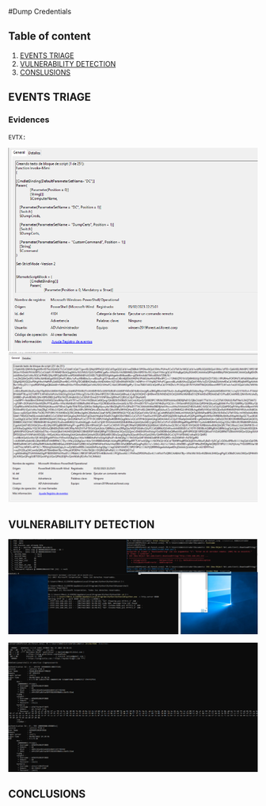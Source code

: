 #Dump Credentials

## Table of content

  1. [EVENTS TRIAGE](#events-triage)
  2. [VULNERABILITY DETECTION](#vulnerability-detection)  
  3. [CONSLUSIONS](#conclusions)



## EVENTS TRIAGE

### Evidences

```
EVTX:

```

![fileless output](resources/Fileless_mimikatz_1.png)
![fileless output](resources/Fileless_mimikatz_251.png)

## VULNERABILITY DETECTION

![fileless output](resources/Invoke-Mimi_fileless.png)

![fileless output](resources/Dump.png)

## CONCLUSIONS

